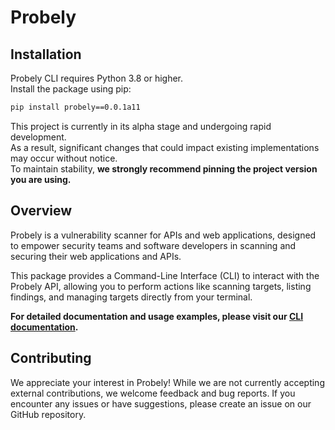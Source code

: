
# Probely

## Installation

Probely CLI requires Python 3.8 or higher.  
Install the package using pip:  

```sh
pip install probely==0.0.1a11
```

This project is currently in its alpha stage and undergoing rapid development.  
As a result, significant changes that could impact existing implementations may occur without notice.  
To maintain stability, **we strongly recommend pinning the project version you are using.**

## Overview

Probely is a vulnerability scanner for APIs and web applications, designed to empower security teams and software developers in scanning and securing their web applications and APIs. 

This package provides a Command-Line Interface (CLI) to interact with the Probely API, allowing you to perform actions like scanning targets, listing findings, and managing targets directly from your terminal.

**For detailed documentation and usage examples, please visit our [CLI documentation](https://developers.probely.com/cli/overview-cli-documentation).**

## Contributing

We appreciate your interest in Probely! While we are not currently accepting external contributions, we welcome feedback and bug reports. If you encounter any issues or have suggestions, please create an issue on our GitHub repository.
